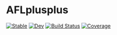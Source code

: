 # AFLplusplus

[![Stable](https://img.shields.io/badge/docs-stable-blue.svg)](https://ericphanson.github.io/AFLplusplus.jl/stable/)
[![Dev](https://img.shields.io/badge/docs-dev-blue.svg)](https://ericphanson.github.io/AFLplusplus.jl/dev/)
[![Build Status](https://github.com/ericphanson/AFLplusplus.jl/actions/workflows/CI.yml/badge.svg?branch=main)](https://github.com/ericphanson/AFLplusplus.jl/actions/workflows/CI.yml?query=branch%3Amain)
[![Coverage](https://codecov.io/gh/ericphanson/AFLplusplus.jl/branch/main/graph/badge.svg)](https://codecov.io/gh/ericphanson/AFLplusplus.jl)
